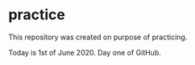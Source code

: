 # practice
This repository was created on purpose of practicing.

Today is 1st of June 2020. Day one of GitHub.
